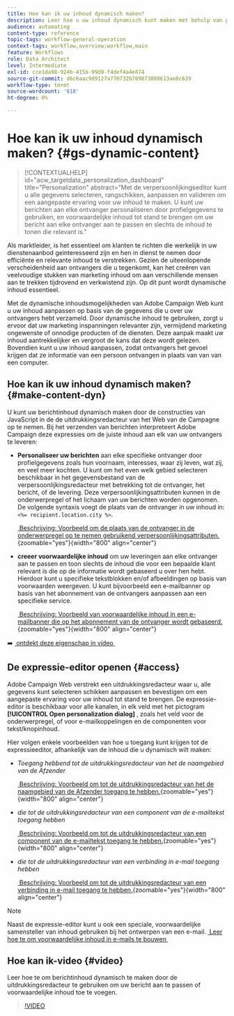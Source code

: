 ```yaml
---
title: Hoe kan ik uw inhoud dynamisch maken?
description: Leer hoe u uw inhoud dynamisch kunt maken met behulp van personalisatie en voorwaardelijke inhoud.
audience: automating
content-type: reference
topic-tags: workflow-general-operation
context-tags: workflow,overview;workflow,main
feature: Workflows
role: Data Architect
level: Intermediate
exl-id: cce1da98-924b-415b-99d9-f4def4a4e874
source-git-commit: d6c6aac9d9127a770732b709873008613ae8c639
workflow-type: tm+mt
source-wordcount: '618'
ht-degree: 0%

---
```


# Hoe kan ik uw inhoud dynamisch maken? {#gs-dynamic-content}

>[!CONTEXTUALHELP]
>id="acw_targetdata_personalization_dashboard"
>title="Personalization"
>abstract="Met de verpersoonlijkingseditor kunt u alle gegevens selecteren, rangschikken, aanpassen en valideren om een aangepaste ervaring voor uw inhoud te maken. U kunt uw berichten aan elke ontvanger personaliseren door profielgegevens te gebruiken, en voorwaardelijke inhoud tot stand te brengen om uw bericht aan elke ontvanger aan te passen en slechts de inhoud te tonen die relevant is."

Als marktleider, is het essentieel om klanten te richten die werkelijk in uw dienstenaanbod geinteresseerd zijn en hen in dienst te nemen door efficiënte en relevante inhoud te verstrekken. Gezien de uiteenlopende verscheidenheid aan ontvangers die u tegenkomt, kan het creëren van veelvoudige stukken van marketing inhoud om aan verschillende mensen aan te trekken tijdrovend en verkwistend zijn. Op dit punt wordt dynamische inhoud essentieel.

Met de dynamische inhoudsmogelijkheden van Adobe Campaign Web kunt u uw inhoud aanpassen op basis van de gegevens die u over uw ontvangers hebt verzameld. Door dynamische inhoud te gebruiken, zorgt u ervoor dat uw marketing inspanningen relevanter zijn, vermijdend marketing ongewenste of onnodige producten of de diensten. Deze aanpak maakt uw inhoud aantrekkelijker en vergroot de kans dat deze wordt gelezen. Bovendien kunt u uw inhoud aanpassen, zodat ontvangers het gevoel krijgen dat ze informatie van een persoon ontvangen in plaats van van van een computer.

## Hoe kan ik uw inhoud dynamisch maken? {#make-content-dyn}

U kunt uw berichtinhoud dynamisch maken door de constructies van JavaScript in de de uitdrukkingsredacteur van het Web van de Campagne op te nemen. Bij het verzenden van berichten interpreteert Adobe Campaign deze expressies om de juiste inhoud aan elk van uw ontvangers te leveren:

* **Personaliseer uw berichten** aan elke specifieke ontvanger door profielgegevens zoals hun voornaam, interesses, waar zij leven, wat zij, en veel meer kochten. U kunt om het even welk gebied selecteren beschikbaar in het gegevensbestand van de verpersoonlijkingsredacteur met betrekking tot de ontvanger, het bericht, of de levering. Deze verpersoonlijkingsattributen kunnen in de onderwerpregel of het lichaam van uw berichten worden opgenomen. De volgende syntaxis voegt de plaats van de ontvanger in uw inhoud in: `<%= recipient.location.city %>`.

  [&#x200B; Beschrijving: Voorbeeld om de plaats van de ontvanger in de onderwerpregel op te nemen gebruikend verpersoonlijkingsattributen.](assets/perso-subject-line.png){zoomable="yes"}{width="800" align="center"}

* **creeer voorwaardelijke inhoud** om uw leveringen aan elke ontvanger aan te passen en toon slechts de inhoud die voor een bepaalde klant relevant is die op de informatie wordt gebaseerd u over hen hebt. Hierdoor kunt u specifieke tekstblokken en/of afbeeldingen op basis van voorwaarden weergeven. U kunt bijvoorbeeld een e-mailbanner op basis van het abonnement van de ontvangers aanpassen aan een specifieke service.

  [&#x200B; Beschrijving: Voorbeeld van voorwaardelijke inhoud in een e-mailbanner die op het abonnement van de ontvanger wordt gebaseerd.](assets/condition-sample.png){zoomable="yes"}{width="800" align="center"}

➡️ [&#x200B; ontdekt deze eigenschap in video &#x200B;](#video)

## De expressie-editor openen {#access}

Adobe Campaign Web verstrekt een uitdrukkingsredacteur waar u, alle gegevens kunt selecteren schikken aanpassen en bevestigen om een aangepaste ervaring voor uw inhoud tot stand te brengen. De expressie-editor is beschikbaar voor alle kanalen, in elk veld met het pictogram **[!UICONTROL Open personalization dialog]** , zoals het veld voor de onderwerpregel, of voor e-mailkoppelingen en de componenten voor tekst/knopinhoud.

Hier volgen enkele voorbeelden van hoe u toegang kunt krijgen tot de expressieeditor, afhankelijk van de inhoud die u dynamisch wilt maken:

* *Toegang hebbend tot de uitdrukkingsredacteur van het de naamgebied van de Afzender*

  [&#x200B; Beschrijving: Voorbeeld om tot de uitdrukkingsredacteur van het de naamgebied van de Afzender toegang te hebben.](assets/expression-editor-access.png){zoomable="yes"}{width="800" align="center"}

* *die tot de uitdrukkingsredacteur van een component van de e-mailtekst toegang hebben*

  [&#x200B; Beschrijving: Voorbeeld om tot de uitdrukkingsredacteur van een component van de e-mailtekst toegang te hebben.](assets/expression-editor-access-email.png){zoomable="yes"}{width="800" align="center"}

* *die tot de uitdrukkingsredacteur van een verbinding in e-mail toegang hebben*

  [&#x200B; Beschrijving: Voorbeeld om tot de uitdrukkingsredacteur van een verbinding in e-mail toegang te hebben.](assets/perso-link-insert-icon.png){zoomable="yes"}{width="800" align="center"}

>[!NOTE]
>
>Naast de expressie-editor kunt u ook een speciale, voorwaardelijke samensteller van inhoud gebruiken bij het ontwerpen van een e-mail. [&#x200B; Leer hoe te om voorwaardelijke inhoud in e-mails te bouwen &#x200B;](conditions.md)

## Hoe kan ik-video {#video}

Leer hoe te om berichtinhoud dynamisch te maken door de uitdrukkingsredacteur te gebruiken om uw bericht aan te passen of voorwaardelijke inhoud toe te voegen.

>[!VIDEO](https://video.tv.adobe.com/v/3425795?quality=12)